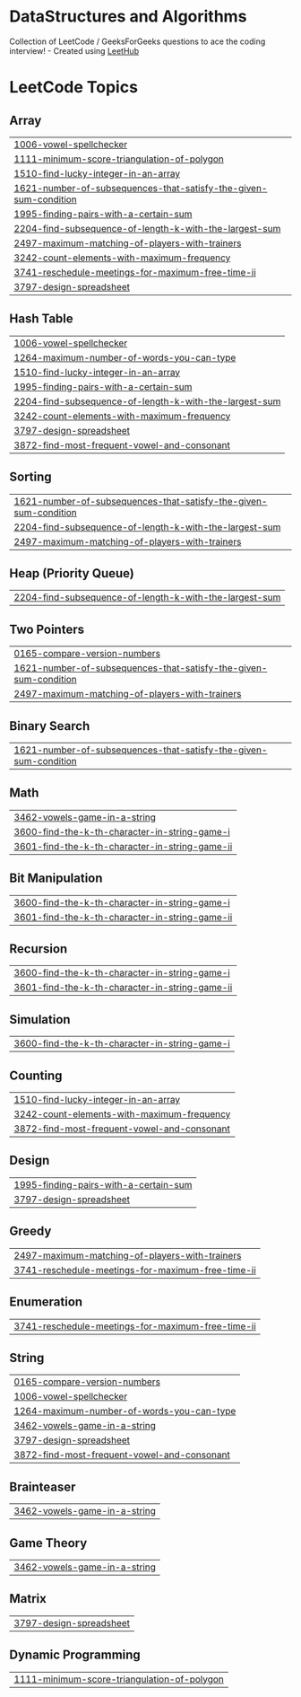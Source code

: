 # DataStructures and Algorithms
Collection of LeetCode / GeeksForGeeks questions to ace the coding interview! - Created using [LeetHub](https://github.com/QasimWani/LeetHub)

<!---LeetCode Topics Start-->
# LeetCode Topics
## Array
|  |
| ------- |
| [1006-vowel-spellchecker](https://github.com/vipbhardwaj/LeetCode/tree/master/1006-vowel-spellchecker) |
| [1111-minimum-score-triangulation-of-polygon](https://github.com/vipbhardwaj/LeetCode/tree/master/1111-minimum-score-triangulation-of-polygon) |
| [1510-find-lucky-integer-in-an-array](https://github.com/vipbhardwaj/LeetCode/tree/master/1510-find-lucky-integer-in-an-array) |
| [1621-number-of-subsequences-that-satisfy-the-given-sum-condition](https://github.com/vipbhardwaj/LeetCode/tree/master/1621-number-of-subsequences-that-satisfy-the-given-sum-condition) |
| [1995-finding-pairs-with-a-certain-sum](https://github.com/vipbhardwaj/LeetCode/tree/master/1995-finding-pairs-with-a-certain-sum) |
| [2204-find-subsequence-of-length-k-with-the-largest-sum](https://github.com/vipbhardwaj/LeetCode/tree/master/2204-find-subsequence-of-length-k-with-the-largest-sum) |
| [2497-maximum-matching-of-players-with-trainers](https://github.com/vipbhardwaj/LeetCode/tree/master/2497-maximum-matching-of-players-with-trainers) |
| [3242-count-elements-with-maximum-frequency](https://github.com/vipbhardwaj/LeetCode/tree/master/3242-count-elements-with-maximum-frequency) |
| [3741-reschedule-meetings-for-maximum-free-time-ii](https://github.com/vipbhardwaj/LeetCode/tree/master/3741-reschedule-meetings-for-maximum-free-time-ii) |
| [3797-design-spreadsheet](https://github.com/vipbhardwaj/LeetCode/tree/master/3797-design-spreadsheet) |
## Hash Table
|  |
| ------- |
| [1006-vowel-spellchecker](https://github.com/vipbhardwaj/LeetCode/tree/master/1006-vowel-spellchecker) |
| [1264-maximum-number-of-words-you-can-type](https://github.com/vipbhardwaj/LeetCode/tree/master/1264-maximum-number-of-words-you-can-type) |
| [1510-find-lucky-integer-in-an-array](https://github.com/vipbhardwaj/LeetCode/tree/master/1510-find-lucky-integer-in-an-array) |
| [1995-finding-pairs-with-a-certain-sum](https://github.com/vipbhardwaj/LeetCode/tree/master/1995-finding-pairs-with-a-certain-sum) |
| [2204-find-subsequence-of-length-k-with-the-largest-sum](https://github.com/vipbhardwaj/LeetCode/tree/master/2204-find-subsequence-of-length-k-with-the-largest-sum) |
| [3242-count-elements-with-maximum-frequency](https://github.com/vipbhardwaj/LeetCode/tree/master/3242-count-elements-with-maximum-frequency) |
| [3797-design-spreadsheet](https://github.com/vipbhardwaj/LeetCode/tree/master/3797-design-spreadsheet) |
| [3872-find-most-frequent-vowel-and-consonant](https://github.com/vipbhardwaj/LeetCode/tree/master/3872-find-most-frequent-vowel-and-consonant) |
## Sorting
|  |
| ------- |
| [1621-number-of-subsequences-that-satisfy-the-given-sum-condition](https://github.com/vipbhardwaj/LeetCode/tree/master/1621-number-of-subsequences-that-satisfy-the-given-sum-condition) |
| [2204-find-subsequence-of-length-k-with-the-largest-sum](https://github.com/vipbhardwaj/LeetCode/tree/master/2204-find-subsequence-of-length-k-with-the-largest-sum) |
| [2497-maximum-matching-of-players-with-trainers](https://github.com/vipbhardwaj/LeetCode/tree/master/2497-maximum-matching-of-players-with-trainers) |
## Heap (Priority Queue)
|  |
| ------- |
| [2204-find-subsequence-of-length-k-with-the-largest-sum](https://github.com/vipbhardwaj/LeetCode/tree/master/2204-find-subsequence-of-length-k-with-the-largest-sum) |
## Two Pointers
|  |
| ------- |
| [0165-compare-version-numbers](https://github.com/vipbhardwaj/LeetCode/tree/master/0165-compare-version-numbers) |
| [1621-number-of-subsequences-that-satisfy-the-given-sum-condition](https://github.com/vipbhardwaj/LeetCode/tree/master/1621-number-of-subsequences-that-satisfy-the-given-sum-condition) |
| [2497-maximum-matching-of-players-with-trainers](https://github.com/vipbhardwaj/LeetCode/tree/master/2497-maximum-matching-of-players-with-trainers) |
## Binary Search
|  |
| ------- |
| [1621-number-of-subsequences-that-satisfy-the-given-sum-condition](https://github.com/vipbhardwaj/LeetCode/tree/master/1621-number-of-subsequences-that-satisfy-the-given-sum-condition) |
## Math
|  |
| ------- |
| [3462-vowels-game-in-a-string](https://github.com/vipbhardwaj/LeetCode/tree/master/3462-vowels-game-in-a-string) |
| [3600-find-the-k-th-character-in-string-game-i](https://github.com/vipbhardwaj/LeetCode/tree/master/3600-find-the-k-th-character-in-string-game-i) |
| [3601-find-the-k-th-character-in-string-game-ii](https://github.com/vipbhardwaj/LeetCode/tree/master/3601-find-the-k-th-character-in-string-game-ii) |
## Bit Manipulation
|  |
| ------- |
| [3600-find-the-k-th-character-in-string-game-i](https://github.com/vipbhardwaj/LeetCode/tree/master/3600-find-the-k-th-character-in-string-game-i) |
| [3601-find-the-k-th-character-in-string-game-ii](https://github.com/vipbhardwaj/LeetCode/tree/master/3601-find-the-k-th-character-in-string-game-ii) |
## Recursion
|  |
| ------- |
| [3600-find-the-k-th-character-in-string-game-i](https://github.com/vipbhardwaj/LeetCode/tree/master/3600-find-the-k-th-character-in-string-game-i) |
| [3601-find-the-k-th-character-in-string-game-ii](https://github.com/vipbhardwaj/LeetCode/tree/master/3601-find-the-k-th-character-in-string-game-ii) |
## Simulation
|  |
| ------- |
| [3600-find-the-k-th-character-in-string-game-i](https://github.com/vipbhardwaj/LeetCode/tree/master/3600-find-the-k-th-character-in-string-game-i) |
## Counting
|  |
| ------- |
| [1510-find-lucky-integer-in-an-array](https://github.com/vipbhardwaj/LeetCode/tree/master/1510-find-lucky-integer-in-an-array) |
| [3242-count-elements-with-maximum-frequency](https://github.com/vipbhardwaj/LeetCode/tree/master/3242-count-elements-with-maximum-frequency) |
| [3872-find-most-frequent-vowel-and-consonant](https://github.com/vipbhardwaj/LeetCode/tree/master/3872-find-most-frequent-vowel-and-consonant) |
## Design
|  |
| ------- |
| [1995-finding-pairs-with-a-certain-sum](https://github.com/vipbhardwaj/LeetCode/tree/master/1995-finding-pairs-with-a-certain-sum) |
| [3797-design-spreadsheet](https://github.com/vipbhardwaj/LeetCode/tree/master/3797-design-spreadsheet) |
## Greedy
|  |
| ------- |
| [2497-maximum-matching-of-players-with-trainers](https://github.com/vipbhardwaj/LeetCode/tree/master/2497-maximum-matching-of-players-with-trainers) |
| [3741-reschedule-meetings-for-maximum-free-time-ii](https://github.com/vipbhardwaj/LeetCode/tree/master/3741-reschedule-meetings-for-maximum-free-time-ii) |
## Enumeration
|  |
| ------- |
| [3741-reschedule-meetings-for-maximum-free-time-ii](https://github.com/vipbhardwaj/LeetCode/tree/master/3741-reschedule-meetings-for-maximum-free-time-ii) |
## String
|  |
| ------- |
| [0165-compare-version-numbers](https://github.com/vipbhardwaj/LeetCode/tree/master/0165-compare-version-numbers) |
| [1006-vowel-spellchecker](https://github.com/vipbhardwaj/LeetCode/tree/master/1006-vowel-spellchecker) |
| [1264-maximum-number-of-words-you-can-type](https://github.com/vipbhardwaj/LeetCode/tree/master/1264-maximum-number-of-words-you-can-type) |
| [3462-vowels-game-in-a-string](https://github.com/vipbhardwaj/LeetCode/tree/master/3462-vowels-game-in-a-string) |
| [3797-design-spreadsheet](https://github.com/vipbhardwaj/LeetCode/tree/master/3797-design-spreadsheet) |
| [3872-find-most-frequent-vowel-and-consonant](https://github.com/vipbhardwaj/LeetCode/tree/master/3872-find-most-frequent-vowel-and-consonant) |
## Brainteaser
|  |
| ------- |
| [3462-vowels-game-in-a-string](https://github.com/vipbhardwaj/LeetCode/tree/master/3462-vowels-game-in-a-string) |
## Game Theory
|  |
| ------- |
| [3462-vowels-game-in-a-string](https://github.com/vipbhardwaj/LeetCode/tree/master/3462-vowels-game-in-a-string) |
## Matrix
|  |
| ------- |
| [3797-design-spreadsheet](https://github.com/vipbhardwaj/LeetCode/tree/master/3797-design-spreadsheet) |
## Dynamic Programming
|  |
| ------- |
| [1111-minimum-score-triangulation-of-polygon](https://github.com/vipbhardwaj/LeetCode/tree/master/1111-minimum-score-triangulation-of-polygon) |
<!---LeetCode Topics End-->